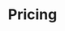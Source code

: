---
title: "Pricing"
description: "Libero consequuntur doloremque amet, cum fugiat ipsam blanditiis corrupti praesentium quis."
draft: false
layout: "pricing"
# pricing
pricing:
  subtitle: "Our Pricing"
  title: |
    At chinesestudenthub.com, we accept in straightforwardness and decency when it comes to estimating our administrations. Our "Pricing" area gives a clear and nitty gritty breakdown of the costs related with each of our offerings, guaranteeing you have got a comprehensive understanding of the speculation required.

    We understand that seeking after higher instruction may be a noteworthy money related commitment, and looking for scholarly help can include to the overall cost. That's why we prioritize transparency in our pricing structure, ensuring that you just have get to all the data you would like to create an educated choice.

    Our "Pricing" area is designed to be user-friendly and simple to explore. You'll find a clear posting of our different services, together with their related costs. We offer point by point depictions of each advertising, guaranteeing simply get it precisely what is included and what you'll be able anticipate in terms of deliverables.

    In expansion to the base estimating, we too diagram any potential extra expenses or charges that will apply, such as surge orders or particular subject matter skill prerequisites. Our objective is to kill any shocks or covered up costs, permitting you to precisely budget for our administrations.

    We recognize that each student's circumstance is special, and their scholastic needs may change. That's why we offer customized estimating choices for certain administrations, guaranteeing simply as it were pay for the bolster you require.

    Our pricing structure is frequently checked on and overhauled to reflect advertise conditions and guarantee that we stay competitive whereas keeping up the most noteworthy guidelines of quality and ability.
# pricing card
pricing_card:
# pricing table
- name : "Single Assignment Help"
  populer : false
  content : "$20/ page per each assignment"
  currency: "$"
  price : "20"
  buy_now_btn_label : "Get Started"
  buy_now_btn_link : "contact"
  #free_trial_btn_label : "Start Free Trial"
  #free_trial_btn_link : "contact"
  features: "
  * Original Turnitin pas

  * Ready for submission in your class

  * Human Regenerated content; not AIs

  * Early Delivery
  
  * 100% Confidentiality
  
  "
# pricing table
- name : "Premium Single Assignment Help"
  populer : false
  content : "$40/ page per each assignment"
  currency: "$"
  price : "40"
  buy_now_btn_label : "Get Started"
  buy_now_btn_link : "contact"
  #free_trial_btn_label : "Start Free Trial"
  #free_trial_btn_link : "contact"
  features: "
  * Original Turnitin pass
  
  * ENL writes
  
  * Update after every 5 hours of task progress
  
  * Ready for submission in your class

  * Human Regenerated content; not AIs
  
  * Early Delivery
  
  * 100% Confidentiality

  * Plagiarism Report

  " 
# pricing table
- name : "Professional Entire Class Help"
  populer : true
  content : "$100/week"
  currency: "$"
  price : "100"
  buy_now_btn_label : "Get Started"
  buy_now_btn_link : "contact"
  #free_trial_btn_label : "Start Free Trial"
  #free_trial_btn_link : "contact"
  features: "
  * Original work guaranteed
  
  * You relax and we take all tasks for the class

  * Submissions are done on your behalf

  * Plagiarism Free and Turnitin Pass
  
  * Human Generated Content
  
  * Grade A and Minimum B guaranteed

  * Money Back Guarantee Blow Grade B

  * ENL writers to Take your Class

  * 100% Confidentiality
  "
# pricing table
- name : "Premium Entire Class Help"
  populer : false
  content : "$249/ page per each assignment"
  currency: "$"
  price : "249"
  buy_now_btn_label : "Get Started"
  buy_now_btn_link : "contact"
  #free_trial_btn_label : "Start Free Trial"
  #free_trial_btn_link : "contact"
  features: "
  * Original work guaranteed
  
  * Update every 24hrs

  * Update of the grades every grading time

  * You relax and we take all tasks for the class
  
  * Submissions are done on your behalf
  
  * Plagiarism Free and Turnitin Pass
  
  * Human Generated Content
  
  * Grade A and Minimum B guaranteed
  
  * Money Back Guarantee Blow Grade B

  * ENL writers to Take your Class
  
  * 100% Confidentiality

  * Discount for Every new Class Registered
  "
# faq
faq:
  enable: true
  subtitle: "We Are Delta"
  title: "Frequently Asked Questions"
  description: "Vestibulum ante ipsum primis in faucibus orci luctus ultrices posuere cubilia Curae Donec"
  button:
    enable: true
    label: "Ask Question"
    icon: "fas fa-arrow-right"
    link: "contact/"
  faq_list:
  - title: "How can I integrate Avocode to my current tool stack?"
    content: 'The Service is provided for free during this pilot project, and is provided "as is" with is not committed to any level of service or availability of the Service.
    
    
    A further If you enter into this agreement on behalf of a company, you hereby agree that the company is responsible under this Agreement for all actions and omissions'
  - title: "How can I use Avocode with cloud documents?"
    content: 'The Service is provided for free during this pilot project, and is provided "as is" with is not committed to any level of service or availability of the Service.'
  - title: "If I cancel, can I archive my designs to keep them safe?"
    content: "A further If you enter into this agreement on behalf of a company, you hereby agree that the company is responsible under this Agreement for all actions and omissions "
  - title: "How can I adjust user permissions & admin provileges?"
    content: "The difference between and premium product consist number of components, plugins, page in each. The Free versions contain only a few elements and pages that."
---